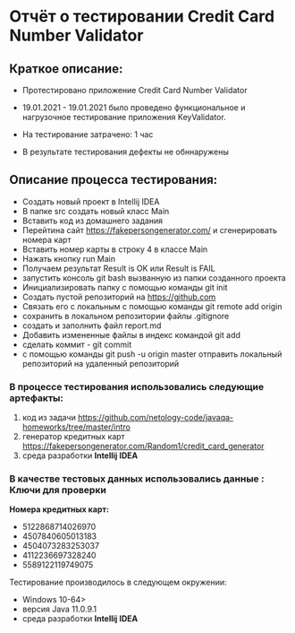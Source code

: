# **Отчёт о тестировании Credit Card Number Validator**</h1>

## **Краткое описание:**

 * Протестировано приложение Credit Card Number Validator


* 19.01.2021 - 19.01.2021 было проведено функциональное и нагрузочное тестирование приложения KeyValidator.

* На тестирование затрачено: 1 час

* В результате тестирования дефекты не обннаружены


## **Описание процесса тестирования:** 

* Создать новый проект в Intellij IDEA
* В папке src создать новый класс Main
* Вставить код из домашнего задания
* Перейтина сайт https://fakepersongenerator.com/ и сгенерировать номера карт
* Вставить номер карты в строку 4 в классе Main
* Нажать кнопку run Main
* Получаем результат Result is OK или Result is FAIL
* запустить консоль git bash вызванную из папки созданного проекта
* Инициализировать папку с помощью команды git init
* Создать пустой репозиторий на https://github.com 
* Связать его с локальным с помощью команды git remote add origin
* сохранить в локальном репозитории файлы .gitignore
* создать и заполнить файл report.md
* Добавить измененные файлы в индекс командой git add  
* сделать коммит - git commit
* с помощью команды git push -u origin master отправить локальный репозиторий на удаленный репозиторий


### **В процессе тестирования использовались следующие артефакты:**

1) код из задачи https://github.com/netology-code/javaqa-homeworks/tree/master/intro
2) генератор кредитных карт https://fakepersongenerator.com/Random1/credit_card_generator
3) среда разработки **Intellij IDEA**

### **В качестве тестовых данных использовались данные : Ключи для проверки**

**Номера кредитных карт:**

* 5122868714026970
* 4507840605013183
* 4504073283253037
* 4112236697328240
* 5589122119749075



Тестирование производилось в следующем окружении:
* Windows 10-64>
* версия Java 11.0.9.1
* среда разработки **Intellij IDEA**
